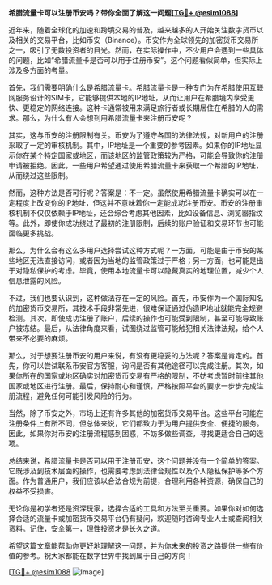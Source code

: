 **希腊流量卡可以注册币安吗？带你全面了解这一问题[[TG💪+ @esim1088](https://t.me/s/esim1088)]**

近年来，随着全球化的加速和跨境交易的普及，越来越多的人开始关注数字货币以及相关的交易平台，比如币安（Binance）。币安作为全球领先的加密货币交易所之一，吸引了无数投资者的目光。然而，在实际操作中，不少用户会遇到一些具体的问题，比如“希腊流量卡是否可以用于注册币安”。这个问题看似简单，但实际上涉及多方面的考量。

首先，我们需要明确什么是希腊流量卡。希腊流量卡是一种专门为在希腊使用互联网服务设计的SIM卡，它能够提供本地的IP地址，从而让用户在希腊境内享受更快、更稳定的网络连接。这种卡通常被用来满足旅行者或长期居住在希腊的人的需求。那么，为什么有人会想到用希腊流量卡来注册币安呢？

其实，这与币安的注册限制有关。币安为了遵守各国的法律法规，对新用户的注册采取了一定的审核机制。其中，IP地址是一个重要的参考因素。如果你的IP地址显示你在某个特定国家或地区，而该地区的监管政策较为严格，可能会导致你的注册申请被拒绝。因此，一些用户希望通过使用希腊流量卡来获取一个希腊的IP地址，从而绕过这些限制。

然而，这种方法是否可行呢？答案是：不一定。虽然使用希腊流量卡确实可以在一定程度上改变你的IP地址，但这并不意味着你一定能成功注册币安。币安的注册审核机制不仅仅依赖于IP地址，还会综合考虑其他因素，比如设备信息、浏览器指纹等。此外，即使你成功绕过了最初的注册限制，后续的账户验证和交易环节也可能面临更多挑战。

那么，为什么会有这么多用户选择尝试这种方式呢？一方面，可能是由于币安的某些地区无法直接访问，或者因为当地的监管政策过于严格；另一方面，也可能是出于对隐私保护的考虑。毕竟，使用本地流量卡可以隐藏真实的地理位置，减少个人信息泄露的风险。

不过，我们也要认识到，这种做法存在一定的风险。首先，币安作为一个国际知名的加密货币交易所，其技术手段非常先进，很难保证通过伪造IP地址就能完全规避检测。其次，即使成功注册了账户，后续的操作也可能受到限制，甚至可能导致账户被冻结。最后，从法律角度来看，试图绕过监管可能触犯相关法律法规，给个人带来不必要的麻烦。

那么，对于想要注册币安的用户来说，有没有更稳妥的方法呢？答案是肯定的。首先，你可以尝试联系币安官方客服，询问是否有其他途径可以完成注册。其次，如果你所在的国家或地区确实对加密货币交易有严格的限制，不妨考虑暂时前往其他国家或地区进行注册。最后，保持耐心和谨慎，严格按照平台的要求一步步完成注册流程，避免任何可能引发风险的行为。

当然，除了币安之外，市场上还有许多其他的加密货币交易平台。这些平台可能在注册条件上有所不同，但总体来说，它们都致力于为用户提供安全、便捷的服务。因此，如果你对币安的注册流程感到困惑，不妨多做些调查，寻找更适合自己的选项。

总结来说，希腊流量卡是否可以用于注册币安，这个问题并没有一个简单的答案。它既涉及到技术层面的操作，也需要考虑到法律合规性以及个人隐私保护等多个方面。作为普通用户，我们应该以合法合规为前提，合理利用各种资源，确保自己的权益不受损害。

无论你是初学者还是资深玩家，选择合适的工具和方法至关重要。如果你对如何选择合适的流量卡或加密货币交易平台仍有疑问，欢迎随时咨询专业人士或查阅相关资料。记住，安全第一，理性投资才是长久之道。

希望这篇文章能帮助你更好地理解这一问题，并为你未来的投资之路提供一些有价值的参考。祝大家都能在数字世界中找到属于自己的方向！

[[TG💪+ @esim1088](https://t.me/s/esim1088) ![Image](https://i.postimg.cc/4NQfJmqS/Snipaste-2025-05-13-00-14-12.png)]
